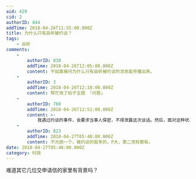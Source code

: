 ```yaml
---
aid: 429
cid: 2
authorID: 844
addTime: 2018-04-26T11:55:00.000Z
title: 为什么只有岳昕被约谈？
tags:
    - 岳昕
comments:
    -
        authorID: 830
        addTime: 2018-04-26T12:05:00.000Z
        content: 不如直接问为什么只有岳昕被约谈的消息能传播出来。
    -
        authorID: 3
        addTime: 2018-04-26T12:10:00.000Z
        content: 帮忙改了帖子主题 「问答」
    -
        authorID: 760
        addTime: 2018-04-26T12:51:00.000Z
        content: >-
            我遇过约谈的事件，会要求当事人保密，不得泄露这次谈话。然后，面对这种状况，个人都是很害怕的，所以不敢说出来。真正有勇气、愿意坚持的人才会把这种事报出来。报出来对于当事人而言是好是坏很难说，但对于社会来讲是有警示作用的。
    -
        authorID: 823
        addTime: 2018-04-27T05:48:00.000Z
        content: 不光她一个，被约谈的挺多的，P大，第二党校都有。
date: 2018-04-27T05:48:00.000Z
category: 时政
---
```


难道其它几位交申请信的家里有背景吗？
